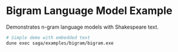 # Bigram Language Model Example

Demonstrates n-gram language models with Shakespeare text.

```bash
# Simple demo with embedded text
dune exec saga/examples/bigram/bigram.exe
```
